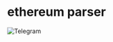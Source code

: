 # ethereum parser
![Telegram](https://img.shields.io/badge/Telegram-2CA5E0?style=for-the-badge&logo=telegram&logoColor=white)
